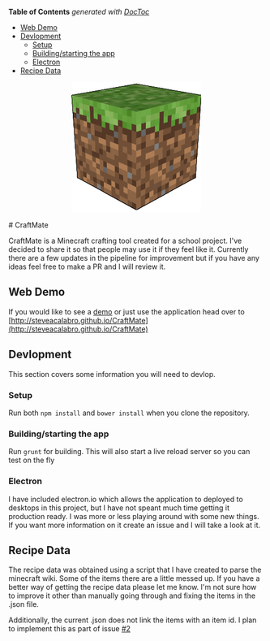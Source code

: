 <!-- START doctoc generated TOC please keep comment here to allow auto update -->
<!-- DON'T EDIT THIS SECTION, INSTEAD RE-RUN doctoc TO UPDATE -->
**Table of Contents**  *generated with [DocToc](https://github.com/thlorenz/doctoc)*

- [Web Demo](#web-demo)
- [Devlopment](#devlopment)
  - [Setup](#setup)
  - [Building/starting the app](#buildingstarting-the-app)
  - [Electron](#electron)
- [Recipe Data](#recipe-data)

<!-- END doctoc generated TOC please keep comment here to allow auto update -->

<p align="center">
  <img src="https://raw.githubusercontent.com/steveacalabro/CraftMate/master/icon.png" alt="Sublime's custom image"/>
</p>
# CraftMate

CraftMate is a Minecraft crafting tool created for a school project. I've decided to share it so that people may use it if they feel like it. Currently there are a few updates in the pipeline for improvement but if you have any ideas feel free to make a PR and I will review it. 

## Web Demo

If you would like to see a [demo](http://steveacalabro.github.io/CraftMate) or just use the application head over to [http://steveacalabro.github.io/CraftMate](http://steveacalabro.github.io/CraftMate)


## Devlopment

This section covers some information you will need to devlop.

### Setup

Run both `npm install` and `bower install` when you clone the repository.

### Building/starting the app

Run `grunt` for building. This will also start a live reload server so you can test on the fly

### Electron

I have included electron.io which allows the application to deployed to desktops in this project, but I have not speant much time getting it production ready. I was more or less playing around with some new things. If you want more information on it create an issue and I will take a look at it. 

## Recipe Data

The recipe data was obtained using a script that I have created to parse the minecraft wiki. Some of the items there are a little messed up. If you have a better way of getting the recipe data please let me know. I'm not sure how to improve it other than manually going through and fixing the items in the .json file.

Additionally, the current .json does not link the items with an item id. I plan to implement this as part of issue [#2](/../../issues/2)
